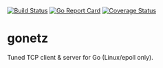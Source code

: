 [![Build Status](https://travis-ci.org/atercattus/gonetz.svg)](https://travis-ci.org/atercattus/gonetz)
[![Go Report Card](https://goreportcard.com/badge/github.com/atercattus/gonetz)](https://goreportcard.com/report/github.com/atercattus/gonetz)
[![Coverage Status](https://coveralls.io/repos/github/atercattus/gonetz/badge.svg?branch=master&v1)](https://coveralls.io/github/atercattus/gonetz?branch=master)

# gonetz
Tuned TCP client & server for Go (Linux/epoll only).
